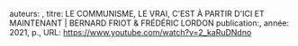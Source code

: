 auteurs: , 
titre: LE COMMUNISME, LE VRAI, C'EST À PARTIR D'ICI ET MAINTENANT | BERNARD FRIOT & FRÉDÉRIC LORDON
publication:, 
année: 2021, 
p.,
URL: https://www.youtube.com/watch?v=2_kaRuDNdno

